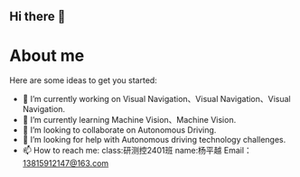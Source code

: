 ## Hi there 👋
# About me

Here are some ideas to get you started:

- 🔭 I’m currently working on Visual Navigation、Visual Navigation、Visual Navigation.
- 🌱 I’m currently learning Machine Vision、Machine Vision.
- 👯 I’m looking to collaborate on Autonomous Driving.
- 🤔 I’m looking for help with Autonomous driving technology challenges.
- 📫 How to reach me: class:研测控2401班 name:杨平越  Email：13815912147@163.com


